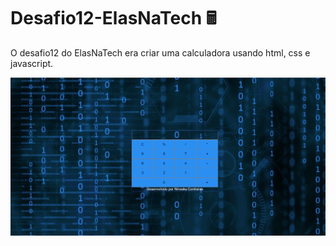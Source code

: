 # Desafio12-ElasNaTech 🖩


O desafio12 do ElasNaTech era criar uma calculadora usando html, css e javascript.

![Calculadora](/src/Calculadora.png)


